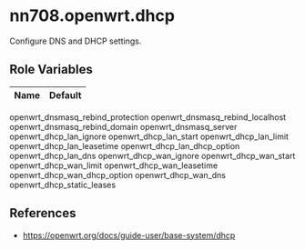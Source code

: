 # nn708.openwrt.dhcp

Configure DNS and DHCP settings.

## Role Variables

Name | Default
--- | ---
openwrt_dnsmasq_rebind_protection
openwrt_dnsmasq_rebind_localhost
openwrt_dnsmasq_rebind_domain
openwrt_dnsmasq_server
openwrt_dhcp_lan_ignore
openwrt_dhcp_lan_start
openwrt_dhcp_lan_limit
openwrt_dhcp_lan_leasetime
openwrt_dhcp_lan_dhcp_option
openwrt_dhcp_lan_dns
openwrt_dhcp_wan_ignore
openwrt_dhcp_wan_start
openwrt_dhcp_wan_limit
openwrt_dhcp_wan_leasetime
openwrt_dhcp_wan_dhcp_option
openwrt_dhcp_wan_dns
openwrt_dhcp_static_leases

## References

+ https://openwrt.org/docs/guide-user/base-system/dhcp